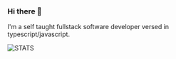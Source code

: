 ### Hi there 👋

I'm a self taught fullstack software developer versed in typescript/javascript.

![STATS](https://github-readme-stats.vercel.app/api?username=mkvlrn&show_icons=true)
